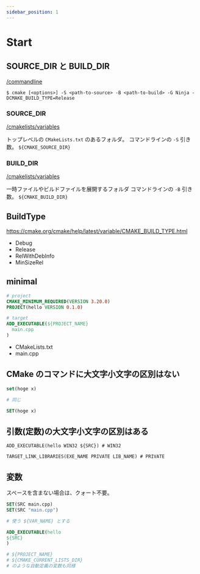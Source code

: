 ```yaml
---
sidebar_position: 1
---
```


# Start

## SOURCE_DIR と BUILD_DIR

[/commandline](/docs/commandline)

```
$ cmake [<options>] -S <path-to-source> -B <path-to-build> -G Ninja -DCMAKE_BUILD_TYPE=Release
```

### SOURCE_DIR

[/cmakelists/variables](/docs/cmakelists/variables)

トップレベルの `CMakeLists.txt` のあるフォルダ。
コマンドラインの `-S` 引き数。
`${CMAKE_SOURCE_DIR}`

### BUILD_DIR

[/cmakelists/variables](/docs/cmakelists/variables)

一時ファイルやビルドファイルを展開するフォルダ
コマンドラインの `-B` 引き数。
`${CMAKE_BUILD_DIR}`

## BuildType

https://cmake.org/cmake/help/latest/variable/CMAKE_BUILD_TYPE.html

- Debug
- Release
- RelWithDebInfo
- MinSizeRel

## minimal

```CMake
# project
CMAKE_MINIMUM_REQUIRED(VERSION 3.20.0)
PROJECT(hello VERSION 0.1.0)

# target
ADD_EXECUTABLE(${PROJECT_NAME}
  main.cpp
)
```

* CMakeLists.txt
* main.cpp

## CMake のコマンドに大文字小文字の区別はない

```cmake
set(hoge x)

# 同じ

SET(hoge x)
```

## 引数(定数)の大文字小文字の区別はある

```
ADD_EXECUTABLE(hello WIN32 ${SRC}) # WIN32

TARGET_LINK_LIBRARIES(EXE_NAME PRIVATE LIB_NAME) # PRIVATE
```

## 変数

スペースを含まない場合は、クォート不要。

```cmake
SET(SRC main.cpp)
SET(SRC "main.cpp")

# 使う ${VAR_NAME} とする

ADD_EXECUTABLE(hello
${SRC}
)

# ${PROJECT_NAME}
# ${CMAKE_CURRENT_LISTS_DIR}
# のような自動定義の変数も同様
```
